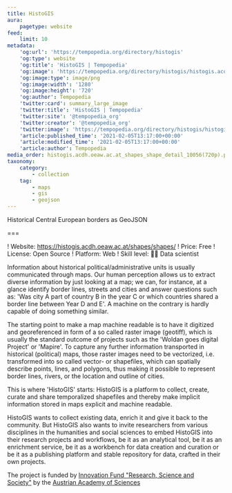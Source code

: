 ```yaml
---
title: HistoGIS
aura:
    pagetype: website
feed:
    limit: 10
metadata:
    'og:url': 'https://tempopedia.org/directory/histogis'
    'og:type': website
    'og:title': 'HistoGIS | Tempopedia'
    'og:image': 'https://tempopedia.org/directory/histogis/histogis.acdh.oeaw.ac.at_shapes_shape_detail_10056(720p).png'
    'og:image:type': image/png
    'og:image:width': '1280'
    'og:image:height': '720'
    'og:author': Tempopedia
    'twitter:card': summary_large_image
    'twitter:title': 'HistoGIS | Tempopedia'
    'twitter:site': '@tempopedia_org'
    'twitter:creator': '@tempopedia_org'
    'twitter:image': 'https://tempopedia.org/directory/histogis/histogis.acdh.oeaw.ac.at_shapes_shape_detail_10056(720p).png'
    'article:published_time': '2021-02-05T13:17:00+00:00'
    'article:modified_time': '2021-02-05T13:17:00+00:00'
    'article:author': Tempopedia
media_order: histogis.acdh.oeaw.ac.at_shapes_shape_detail_10056(720p).png
taxonomy:
    category:
        - collection
    tag:
        - maps
        - gis
        - geojson
---
```


Historical Central European borders as GeoJSON

===

! Website: https://histogis.acdh.oeaw.ac.at/shapes/shapes/
! Price: Free
! License: Open Source
! Platform: Web
! Skill level: 👩‍🔬 Data scientist

Information about historical political/administrative units is usually communicated through maps. Our human perception allows us to extract diverse information by just looking at a map; we can, for instance, at a glance identify border lines, streets and cities and answer questions such as: 'Was city A part of country B in the year C or which countries shared a border line between Year D and E'. A machine on the contrary is hardly capable of doing something similar.

The starting point to make a map machine readable is to have it digitized and georeferenced in form of a so called raster image (geotiff), which is usually the standard outcome of projects such as the 'Woldan goes digital Project' or 'Mapire'. To capture any further information transported in historical (political) maps, those raster images need to be vectorized, i.e. transformed into so called vector- or shapefiles, which can spatially describe points, lines, and polygons, thus making it possible to represent border lines, rivers, or the location and outline of cities.

This is where 'HistoGIS' starts: HistoGIS is a platform to collect, create, curate and share temporalized shapefiles and thereby make implicit information stored in maps explicit and machine readable.

HistoGIS wants to collect existing data, enrich it and give it back to the community. But HistoGIS also wants to invite researchers from various disciplines in the humanities and social sciences to embed HistoGIS into their research projects and workflows, be it as an analytical tool, be it as an enrichment service, be it as a workbench for data creation and curation or be it as a publishing platform and stable repository for data, crafted in their own projects.

The project is funded by [Innovation Fund "Research, Science and Society"](https://www.oeaw.ac.at/en/fellowship-funding/promotional-programmes/innovation-fund-research-science-and-society/) by the [Austrian Academy of Sciences](https://www.oeaw.ac.at/)